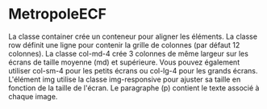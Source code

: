 # MetropoleECF

La classe container crée un conteneur pour aligner les éléments.
La classe row définit une ligne pour contenir la grille de colonnes (par défaut 12 colonnes).
La classe col-md-4 crée 3 colonnes de même largeur sur les écrans de taille moyenne (md) et supérieure. Vous pouvez également utiliser col-sm-4 pour les petits écrans ou col-lg-4 pour les grands écrans.
L'élément img utilise la classe img-responsive pour ajuster sa taille en fonction de la taille de l'écran.
Le paragraphe (p) contient le texte associé à chaque image.